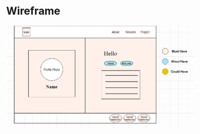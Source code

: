 # Wireframe

![wireframe](https://github.com/deepa-thomas/UX-UI-Design-Homepage-1/blob/main/planning/wireframe-homepage-rayane.png?raw=true)
